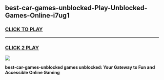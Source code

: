 
## best-car-games-unblocked-Play-Unblocked-Games-Online-i7ug1
<h3>
<a href="https://premium76.site?title=best-car-games-unblocked&ref=25A">CLICK TO PLAY</a></h3>
<hr>

<h3>
<a href="https://premium76.site?title=best-car-games-unblocked&ref=25A">CLICK 2 PLAY</a>
  
</h3>

<a href="https://premium76.site?title=best-car-games-unblocked&ref=25A"><img src="https://clearcache.store/games.png"></a>


**best-car-games-unblocked games unblocked: Your Gateway to Fun and Accessible Online Gaming**
